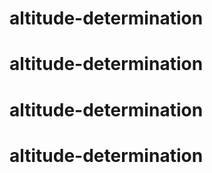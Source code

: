 # altitude-determination
# altitude-determination
# altitude-determination
# altitude-determination
